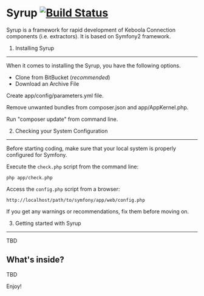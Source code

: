 Syrup [![Build Status](https://travis-ci.org/keboola/syrup.png?branch=master)](https://travis-ci.org/keboola/syrup)
========================

Syrup is a framework for rapid development of Keboola Connection components (i.e. extractors).
It is based on Symfony2 framework.

1) Installing Syrup
----------------------------------

When it comes to installing the Syrup, you have the
following options.

- Clone from BitBucket (*recommended*)
- Download an Archive File

Create app/config/parameters.yml file.

Remove unwanted bundles from composer.json and app/AppKernel.php.

Run "composer update" from command line.


2) Checking your System Configuration
-------------------------------------

Before starting coding, make sure that your local system is properly
configured for Symfony.

Execute the `check.php` script from the command line:

    php app/check.php

Access the `config.php` script from a browser:

    http://localhost/path/to/symfony/app/web/config.php

If you get any warnings or recommendations, fix them before moving on.


3) Getting started with Syrup
-------------------------------

TBD

What's inside?
---------------

TBD

Enjoy!

